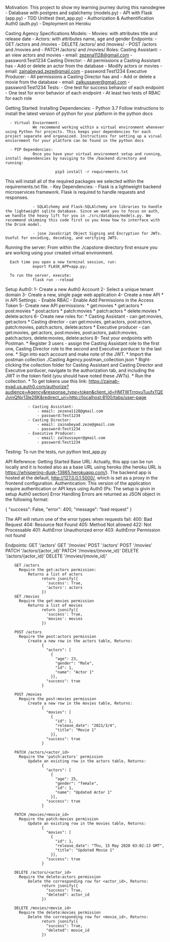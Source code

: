 Motivation:
  This project to show my learning journey during this nanodegree
      - Database with postgres and sqlalchemy (models.py)
      - API with Flask (app.py)
      - TDD Unittest (test_app.py)
      - Authorization & Authentification Auth0 (auth.py)
      - Deployment on Heroku



Casting Agency Specifications
Models:
      - Movies: with attributes title and release date
      - Actors: with attributes name, age and gender
Endpoints:
      - GET /actors and /movies
      - DELETE /actors/ and /movies/
      - POST /actors and /movies and
      - PATCH /actors/ and /movies/
Roles:
      Casting Assistant:
              - an view actors and movies
              - email: zezena1128@gmail.com 
              - password:Test1234
      Casting Director:
              - All permissions a Casting Assistant has
              - Add or delete an actor from the database
              - Modify actors or movies
              - email: zainabeyad.zeze@gmail.com 
              - password:Test1234
      Executive Producer:
              - All permissions a Casting Director has and
              - Add or delete a movie from the database
              - email: zalkussayer@gmail.com 
              - password:Test1234
Tests:
      - One test for success behavior of each endpoint
      - One test for error behavior of each endpoint
      - At least two tests of RBAC for each role


Getting Started:
Installing Dependencies:
      - Python 3.7
                Follow instructions to install the latest version of python for your platform in the python docs

      - Virtual Enviornment:
                We recommend working within a virtual environment whenever using Python for projects. This keeps your dependencies for each project separate and organaized. Instructions for setting up a virual enviornment for your platform can be found in the python docs

      - PIP Dependencies:
                Once you have your virtual environment setup and running, install dependencies by naviging to the /backend directory and running:
                         
                          pip3 install -r requirements.txt
This will install all of the required packages we selected within the requirements.txt file.
      - Key Dependencies:
                - Flask is a lightweight backend microservices framework. Flask is required to  handle requests and responses.

                - SQLAlchemy and Flask-SQLAlchemy are libraries to handle the lightweight sqlite database. Since we want you to focus on auth, we handle the heavy lift for you in ./src/database/models.py. We recommend skimming this code first so you know how to interface with the Drink model.

                - jose JavaScript Object Signing and Encryption for JWTs. Useful for encoding, decoding, and verifying JWTS.


Running the server:
      From within the ./capstone directory first ensure you are working using your created virtual environment.

      Each time you open a new terminal session, run:
                export FLASK_APP=app.py;

      To run the server, execute:
                flask run --reload

Setup Auth0:
      1- Create a new Auth0 Account
      2- Select a unique tenant domain
      3- Create a new, single page web application
      4- Create a new API
          * in API Settings:
                - Enable RBAC
                - Enable Add Permissions in the Access Token
      5- Create new API permissions:
          * get:movies
          * get:actors
          * post:movies
          * post:actors
          * patch:movies
          * patch:actors
          * delete:movies
          * delete:actors
      6- Create new roles for:
          * Casting Assistant
                - can get:movies, get:actors
          * Casting director
                - can get:movies, get:actors, post:actors, 
                      patch:movies, patch:actors, delete:actors
          * Executive producer
                - can get:movies, get:actors, post:movies, post:actors, 
                      patch:movies, patch:actors, delete:movies, delete:actors
      8- Test your endpoints with Postman.
          * Register 3 users - assign the Casting Assistant role to the first one, Casting Director role to the second and Executive porducer to the last one.
          * Sign into each account and make note of the JWT.
          * Import the postman collection ./Casting Agency.postman_collection.json
          * Right-clicking the collection folder for Casting Assistant and Casting Director and Executive porducer, navigate to the authorization tab, and including the JWT in the token field (you should have noted these JWTs).
          * Run the collection.
          * To get tokens use this link:
                https://zainab-eyad.us.auth0.com/authorize?audience=Agency&response_type=token&client_id=HMTWTrrqyuTuufxTQEJvinQNv13le26K&redirect_uri=http://localhost:8100/tabs/user-page
              
              - Casting Assistant:
                  - email: zezena1128@gmail.com 
                  - password:Test1234
              - Casting Director:
                  - email: zainabeyad.zeze@gmail.com 
                  - password:Test1234
              - Executive Producer:
                  - email: zalkussayer@gmail.com 
                  - password:Test1234

Testing:
      To run the tests, run
                python test_app.py

API Reference:
Getting Started
Base URL: Actually, this app can be run locally and it is hosted also as a base URL using heroku (the heroku URL is  https://whispering-dusk-13865.herokuapp.com/). The backend app is hosted at the default, http://127.0.0.1:5000/, which is set as a proxy in the frontend configuration.
Authentication: This version of the application require authentication or API keys using Auth0 (Ps: The setup is givin in setup Auth0 section)
Error Handling
Errors are returned as JSON object in the following format:

{
    "success": False,
    "error": 400,
    "message": "bad request"
}

The API will return one of the error types when requests fail:
        400: Bad Request
        404: Resource Not Found
        405: Method Not allowed
        422: Not Processable
        401: AuthError Unauthorized error
        403: AuthError Permission not found

Endpoints:
        GET '/actors'
        GET '/movies'
        POST '/actors'
        POST '/movies'
        PATCH '/actors/{actor_id}'
        PATCH '/movies/{movie_id}'
        DELETE '/actors/{actor_id}'
        DELETE '/movies/{movie_id}'

        GET /actors
          Require the get:actors permission:
              Returns a list of actors
                    return jsonify({
                      'success': True,
                      'actors': actors
                    })
        GET /movies
          Require the get:movies permission
              Returns a list of movies
                    return jsonify({
                      'success': True,
                      'movies': movies
                    })

        POST /actors
          Require the post:actors permission
              Create a new row in the actors table, Returns:
                    {
                      "actors": [
                        {
                          "age": 23,
                          "gender": "Male",
                          "id": 1,
                          "name": "Actor 1"
                        }],
                      "success": true
                    }

        POST /movies
          Require the post:movies permission
              Create a new row in the movies table, Returns:
                    {
                      "movies": [
                        {
                          "id": 1,
                          "release_date": "2021/3/4",
                          "title": "Movie 1"
                        }],
                      "success": true
                    }

        PATCH /actors/<actor_id>
          Require the 'patch:actors' permission
              Update an existing row in the actors table, Returns:
                    {
                      "actors": [
                        {
                          "age": 25,
                          "gender": "female",
                          "id": 1,
                          "name": "Updated Actor 1"
                        }],
                      "success": true
                    }

        PATCH /movies/<movie_id>
          Require the patch:movies permission
              Update an existing row in the movies table, Returns:
                    {
                      "movies": [
                        {
                          "id": 1,
                          "release_date": "Thu, 15 May 2020 03:02:13 GMT",
                          "title": "Updated Movie 1"
                        }],
                      "success": true
                    }

        DELETE /actors/<actor_id>
          Require the delete:actors permission
              Delete the corresponding row for <actor_id>, Returns:
                    return jsonify({
                      "success": True,
                      "deleted": actor_id
                    })

        DELETE /movies/<movie_id>
          Require the delete:movies permission
              Delete the corresponding row for <movie_id>, Returns:
                    return jsonify({
                      "success": True,
                      "deleted": movie_id
                    })
